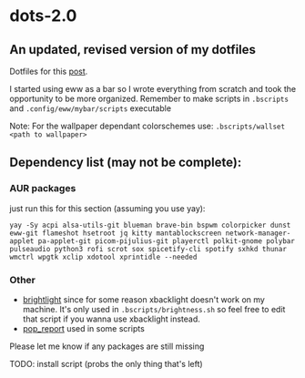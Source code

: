 # dots-2.0

## An updated, revised version of my dotfiles 

Dotfiles for this [post](https://www.reddit.com/r/unixporn/comments/wosl44/bspwm_decided_to_finally_learn_how_to_use_eww/).

I started using eww as a bar so I wrote everything from scratch and took the opportunity to be more organized. Remember to make scripts in `.bscripts` and `.config/eww/mybar/scripts` executable

Note: For the wallpaper dependant colorschemes use: `.bscripts/wallset <path to wallpaper>`

## Dependency list (may not be complete):
### AUR packages
just run this for this section (assuming you use yay):
```
yay -Sy acpi alsa-utils-git blueman brave-bin bspwm colorpicker dunst eww-git flameshot hsetroot jq kitty mantablockscreen network-manager-applet pa-applet-git picom-pijulius-git playerctl polkit-gnome polybar pulseaudio python3 rofi scrot sox spicetify-cli spotify sxhkd thunar wmctrl wpgtk xclip xdotool xprintidle --needed
```

### Other 
- [brightlight](https://github.com/multiplexd/brightlight) since for some reason xbacklight doesn't work on my machine. It's only used in `.bscripts/brightness.sh` so feel free to edit that script if you wanna use xbacklight instead.
- [pop_report](https://github.com/ikz87/pop_report) used in some scripts

Please let me know if any packages are still missing

TODO: install script (probs the only thing that's left)

